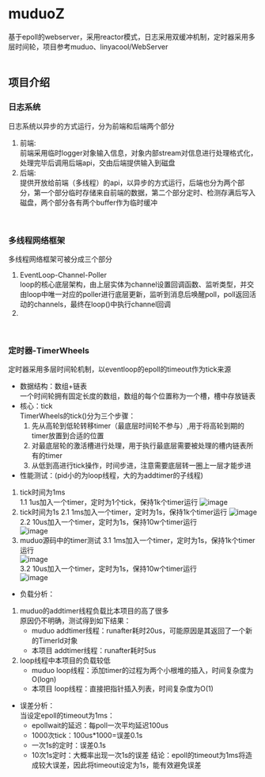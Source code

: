 # muduoZ  
基于epoll的webserver，采用reactor模式，日志采用双缓冲机制，定时器采用多层时间轮，项目参考muduo、linyacool/WebServer  
<br />

## 项目介绍  
### 日志系统  
日志系统以异步的方式运行，分为前端和后端两个部分  
  1. 前端:  
  前端采用临时logger对象输入信息，对象内部stream对信息进行处理格式化，处理完毕后调用后端api，交由后端提供输入到磁盘  
  2. 后端:   
  提供开放给前端（多线程）的api，以异步的方式运行，后端也分为两个部分，第一个部分临时存储来自前端的数据，第二个部分定时、检测存满后写入磁盘，两个部分各有两个buffer作为临时缓冲  
<br />

### 多线程网络框架  
多线程网络框架可被分成三个部分  
  1. EventLoop-Channel-Poller  
  loop的核心底层架构，由上层实体为channel设置回调函数、监听类型，并交由loop中唯一对应的poller进行底层更新，监听到消息后唤醒poll，poll返回活动的channels，最终在loop()中执行channel回调
  2. 
<br />

### 定时器-TimerWheels
定时器采用多层时间轮机制，以eventloop的epoll的timeout作为tick来源  
- 数据结构：数组+链表  
一个时间轮拥有固定长度的数组，数组的每个位置称为一个槽，槽中存放链表
- 核心：tick  
TimerWheels的tick()分为三个步骤：
  1. 先从高轮到低轮转移timer（最底层时间轮不参与）,用于将高轮到期的timer放置到合适的位置
  2. 对最底层轮的激活槽进行处理，用于执行最底层需要被处理的槽内链表所有的timer
  3. 从低到高进行tick操作，时间步进，注意需要底层转一圈上一层才能步进
- 性能测试：(pid小的为loop线程，大的为addtimer的子线程)
1. tick时间为1ms  
  1.1  1us加入一个timer，定时为1个tick，保持1k个timer运行
  ![image](https://user-images.githubusercontent.com/28748767/158811288-7bc5b7a1-370e-4504-ba36-2d751938d9c2.png)  
2. tick时间为1s
  2.1  1ms加入一个timer，定时为1s，保持1k个timer运行
  ![image](https://user-images.githubusercontent.com/28748767/158811767-dec4b65b-6d7e-43a3-90df-da7faea9c929.png)  
  2.2  10us加入一个timer，定时为1s，保持10w个timer运行  
  ![image](https://user-images.githubusercontent.com/28748767/158811779-9af820b2-2aab-4d09-885d-c0c783bfa834.png)  
3. muduo源码中的timer测试
  3.1  1ms加入一个timer，定时为1s，保持1k个timer运行  
  ![image](https://user-images.githubusercontent.com/28748767/158811942-324b8f36-6b64-4a35-935b-39228048264f.png)  
  3.2  10us加入一个timer，定时为1s，保持10w个timer运行  
  ![image](https://user-images.githubusercontent.com/28748767/158812004-3a05b70d-e898-41ba-9843-afb2aab2ffd1.png)  
- 负载分析：
1. muduo的addtimer线程负载比本项目的高了很多  
  原因仍不明确，测试得到如下结果：  
   - muduo addtimer线程：runafter耗时20us，可能原因是其返回了一个新的TimerId对象  
   - 本项目 addtimer线程：runafter耗时5us  
2. loop线程中本项目的负载较低  
   - muduo loop线程：添加timer的过程为两个小根堆的插入，时间复杂度为O(logn)
   - 本项目 loop线程：直接把指针插入列表，时间复杂度为O(1)
- 误差分析：  
当设定epoll的timeout为1ms：
  - epollwait的延迟：每poll一次平均延迟100us  
  - 1000次tick：100us*1000=误差0.1s  
  - 一次1s的定时：误差0.1s  
  - 10次1s定时：大概率出现一次1s的误差
结论：epoll的timeout为1ms将造成较大误差，因此将timeout设定为1s，能有效避免误差

